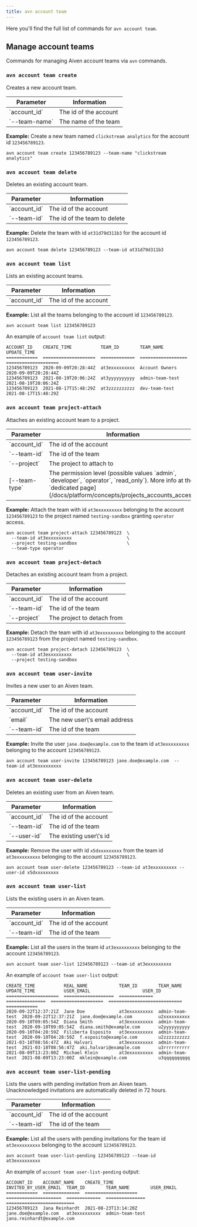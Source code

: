```yaml
---
title: avn account team
---
```


Here you\'ll find the full list of commands for `avn account team`.

## Manage account teams

Commands for managing Aiven account teams via `avn` commands.

### `avn account team create`

Creates a new account team.

<table>
  <thead>
    <tr><th>Parameter</th><th>Information</th></tr>
  </thead>
  <tbody>
    <tr>
      <td>`account_id`</td>
      <td>The id of the account</td>
    </tr>
    <tr>
      <td>`--team-name`</td>
      <td>The name of the team</td>
    </tr>
  </tbody>
</table>


**Example:** Create a new team named `clickstream analytics` for the
account id `123456789123`.

``` 
avn account team create 123456789123 --team-name "clickstream analytics"
```

### `avn account team delete`

Deletes an existing account team.

<table>
  <thead>
    <tr><th>Parameter</th><th>Information</th></tr>
  </thead>
  <tbody>
    <tr>
      <td>`account_id`</td>
      <td>The id of the account</td>
    </tr>
    <tr>
      <td>`--team-id`</td>
      <td>The id of the team to delete</td>
    </tr>
  </tbody>
</table>


**Example:** Delete the team with id `at31d79d311b3` for the account id
`123456789123`.

``` 
avn account team delete 123456789123 --team-id at31d79d311b3
```

### `avn account team list`

Lists an existing account teams.

<table>
  <thead>
    <tr><th>Parameter</th><th>Information</th></tr>
  </thead>
  <tbody>
    <tr>
      <td>`account_id`</td>
      <td>The id of the account</td>
    </tr>
  </tbody>
</table>


**Example:** List all the teams belonging to the account id
`123456789123`.

``` 
avn account team list 123456789123 
```

An example of `account team list` output:

``` text
ACCOUNT_ID    CREATE_TIME           TEAM_ID        TEAM_NAME           UPDATE_TIME
============  ====================  =============  ==================  ====================
123456789123  2020-09-09T20:28:44Z  at3exxxxxxxxx  Account Owners      2020-09-09T20:28:44Z
123456789123  2021-08-19T20:06:24Z  at3yyyyyyyyyy  admin-team-test     2021-08-19T20:06:24Z
123456789123  2021-08-17T15:48:29Z  at3zzzzzzzzzz  dev-team-test       2021-08-17T15:48:29Z
```

### `avn account team project-attach`

Attaches an existing account team to a project.

<table>
  <thead>
    <tr><th>Parameter</th><th>Information</th></tr>
  </thead>
  <tbody>
    <tr>
      <td>`account_id`</td>
      <td>The id of the account</td>
    </tr>
    <tr>
      <td>`--team-id`</td>
      <td>The id of the team</td>
    </tr>
    <tr>
      <td>`--project`</td>
      <td>The project to attach to</td>
    </tr>
    <tr>
      <td>[--team-type`</td>
      <td>The permission level (possible values `admin`, `developer`, `operator`, `read_only`). More info at the `dedicated page](/docs/platform/concepts/projects_accounts_access)</td>
    </tr>
  </tbody>
</table>


**Example:** Attach the team with id `at3exxxxxxxxx` belonging to the
account `123456789123` to the project named `testing-sandbox` granting
`operator` access.

``` 
avn account team project-attach 123456789123  \
  --team-id at3exxxxxxxxx                     \
  --project testing-sandbox                   \
  --team-type operator
```

### `avn account team project-detach`

Detaches an existing account team from a project.

<table>
  <thead>
    <tr><th>Parameter</th><th>Information</th></tr>
  </thead>
  <tbody>
    <tr>
      <td>`account_id`</td>
      <td>The id of the account</td>
    </tr>
    <tr>
      <td>`--team-id`</td>
      <td>The id of the team</td>
    </tr>
    <tr>
      <td>`--project`</td>
      <td>The project to detach from</td>
    </tr>
  </tbody>
</table>


**Example:** Detach the team with id `at3exxxxxxxxx` belonging to the
account `123456789123` from the project named `testing-sandbox`.

``` 
avn account team project-detach 123456789123  \
  --team-id at3exxxxxxxxx                     \
  --project testing-sandbox
```

### `avn account team user-invite`

Invites a new user to an Aiven team.

<table>
  <thead>
    <tr><th>Parameter</th><th>Information</th></tr>
  </thead>
  <tbody>
    <tr>
      <td>`account_id`</td>
      <td>The id of the account</td>
    </tr>
    <tr>
      <td>`email`</td>
      <td>The new user\'s email address</td>
    </tr>
    <tr>
      <td>`--team-id`</td>
      <td>The id of the team</td>
    </tr>
  </tbody>
</table>


**Example:** Invite the user `jane.doe@example.com` to the team id
`at3exxxxxxxxx` belonging to the account `123456789123`.

``` 
avn account team user-invite 123456789123 jane.doe@example.com  --team-id at3exxxxxxxxx
```

### `avn account team user-delete`

Deletes an existing user from an Aiven team.

<table>
  <thead>
    <tr><th>Parameter</th><th>Information</th></tr>
  </thead>
  <tbody>
    <tr>
      <td>`account_id`</td>
      <td>The id of the account</td>
    </tr>
    <tr>
      <td>`--team-id`</td>
      <td>The id of the team</td>
    </tr>
    <tr>
      <td>`--user-id`</td>
      <td>The existing user\'s id</td>
    </tr>
  </tbody>
</table>


**Example:** Remove the user with id `x5dxxxxxxxxx` from the team id
`at3exxxxxxxxx` belonging to the account `123456789123`.

``` 
avn account team user-delete 123456789123 --team-id at3exxxxxxxxx --user-id x5dxxxxxxxxx
```

### `avn account team user-list`

Lists the existing users in an Aiven team.

<table>
  <thead>
    <tr><th>Parameter</th><th>Information</th></tr>
  </thead>
  <tbody>
    <tr>
      <td>`account_id`</td>
      <td>The id of the account</td>
    </tr>
    <tr>
      <td>`--team-id`</td>
      <td>The id of the team</td>
    </tr>
  </tbody>
</table>


**Example:** List all the users in the team id `at3exxxxxxxxx` belonging
to the account `123456789123`.

``` 
avn account team user-list 123456789123 --team-id at3exxxxxxxxx 
```

An example of `account team user-list` output:

``` text
CREATE_TIME           REAL_NAME            TEAM_ID        TEAM_NAME        UPDATE_TIME           USER_EMAIL                    USER_ID
====================  ===================  =============  ===============  ====================  ============================  ============
2020-09-22T12:37:21Z  Jane Doe             at3exxxxxxxxx  admin-team-test  2020-09-22T12:37:21Z  jane.doe@example.com          u2xxxxxxxxxx
2020-09-10T09:05:54Z  Diana Smith          at3exxxxxxxxx  admin-team-test  2020-09-10T09:05:54Z  diana.smith@example.com       u2yyyyyyyyyy
2020-09-10T04:28:59Z  Filiberta Esposito   at3exxxxxxxxx  admin-team-test  2020-09-10T04:28:59Z  f.esposito@example.com        u2zzzzzzzzzz
2021-03-18T08:56:47Z  Aki Halvari          at3exxxxxxxxx  admin-team-test  2021-03-18T08:56:47Z  aki.halvari@example.com       u3rrrrrrrrrr
2021-08-09T13:23:00Z  Michael Klein        at3exxxxxxxxx  admin-team-test  2021-08-09T13:23:00Z  mklein@example.com            u3qqqqqqqqqq
```

### `avn account team user-list-pending`

Lists the users with pending invitation from an Aiven team.
Unacknowledged invitations are automatically deleted in 72 hours.

<table>
  <thead>
    <tr><th>Parameter</th><th>Information</th></tr>
  </thead>
  <tbody>
    <tr>
      <td>`account_id`</td>
      <td>The id of the account</td>
    </tr>
    <tr>
      <td>`--team-id`</td>
      <td>The id of the team</td>
    </tr>
  </tbody>
</table>


**Example:** List all the users with pending invitations for the team id
`at3exxxxxxxxx` belonging to the account `123456789123`.

``` 
avn account team user-list-pending 123456789123 --team-id at3exxxxxxxxx 
```

An example of `account team user-list-pending` output:

``` text
ACCOUNT_ID    ACCOUNT_NAME    CREATE_TIME           INVITED_BY_USER_EMAIL  TEAM_ID        TEAM_NAME        USER_EMAIL
============  ==============  ====================  =====================  =============  ===============  ==========================
123456789123  Jana Reinhardt  2021-08-23T13:14:20Z  jane.doe@example.com   at3exxxxxxxxx  admin-team-test  jana.reinhardt@example.com
```
